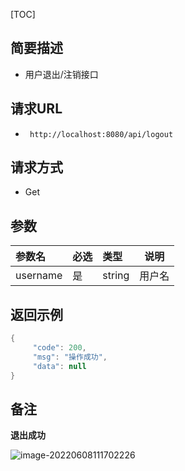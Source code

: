 [TOC]

## 简要描述

- 用户退出/注销接口

## 请求URL

- ` http://localhost:8080/api/logout`

## 请求方式

- Get

## 参数

| 参数名   | 必选 | 类型   | 说明   |
| :------- | :--- | :----- | ------ |
| username | 是   | string | 用户名 |

## 返回示例 

``` java
{
     "code": 200,
     "msg": "操作成功",
     "data": null
}
```

## 备注 

**退出成功**

![image-20220608111702226](https://nateshao-blog.oss-cn-shenzhen.aliyuncs.com/img/20220608111702.png)



